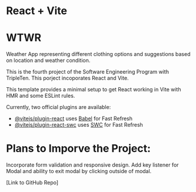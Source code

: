 # React + Vite

# WTWR

Weather App representing different clothing options and suggestions based on location and weather condition.

This is the fourth project of the Software Engineering Program with TripleTen. This porject incoporates React and Vite.

This template provides a minimal setup to get React working in Vite with HMR and some ESLint rules.

Currently, two official plugins are available:

- [@vitejs/plugin-react](https://github.com/vitejs/vite-plugin-react/blob/main/packages/plugin-react/README.md) uses [Babel](https://babeljs.io/) for Fast Refresh
- [@vitejs/plugin-react-swc](https://github.com/vitejs/vite-plugin-react-swc) uses [SWC](https://swc.rs/) for Fast Refresh

# Plans to Imporve the Project:

Incorporate form validation and responsive design.
Add key listener for Modal and ability to exit modal by clicking outside of modal.

[Link to GitHub Repo]
